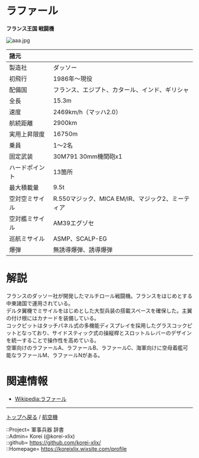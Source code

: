 # ラファール
**フランス王国 戦闘機**

![aaa.jpg](https://bn02pap001files.storage.live.com/y4mb8MF8AIV2ldpCGdWgZ2H8GloIe3hsDGFmg4fD9VpKmc4XUGX2yGAn6PQMNpUdoRtPDNcb_Qiy_R1YqYD5meyRhmRNjoq0INEIpejDNKanLPawdlaItql2Omedn6MHWHUsJwZVP2hy6UZLEdvkOxSybsa4YIaJdyBnzqHemmPGtWpz2ez0VDXziu_53a15byZ?width=640&height=426&cropmode=none)  
  
|諸元  |  |
|:--|:--|
|製造社  |ダッソー  |
|初飛行  |1986年～現役  |
|配備国  |フランス、エジプト、カタール、インド、ギリシャ  |
|全長    |15.3m  |
|速度    |2469km/h（マッハ2.0）  |
|航続距離  |2900km  |
|実用上昇限度|16750m  |
|乗員    |1～2名  |
|固定武装  |30M791 30mm機関砲x1  |
|ハードポイント  |13箇所  |
|最大積載量  |9.5t  |
|空対空ミサイル  |R.550マジック、MICA EM/IR、マジック2、ミーティア  |
|空対艦ミサイル  |AM39エグゾセ  |
|巡航ミサイル  |ASMP、SCALP-EG  |
|爆弾  |無誘導爆弾、誘導爆弾  |


# 解説
フランスのダッソー社が開発したマルチロール戦闘機。フランスをはじめとする中東諸国で運用されている。  
デルタ翼機でミサイルをはじめとした大型兵装の搭載スペースを確保した。主翼の付け根にはカナードを装備している。  
コックピットはタッチパネル式の多機能ディスプレイを採用したグラスコックピットとなっており、サイドスティック式の操縦桿とスロットルレバーのデザインを統一することで操作性を高めている。  
空軍向けのラファールA、ラファールB、ラファールC、海軍向けに空母着艦可能なラファールM、ラファールNがある。  


# 関連情報
* [Wikipedia:ラファール](https://bit.ly/3v4254j)


***
[トップへ戻る](/readme.md) / [航空機](/plane/readme.md)  
  
::Project= 軍事兵器 辞書  
::Admin= Korei (@korei-xlix)  
::github= https://github.com/korei-xlix/  
::Homepage= https://koreixlix.wixsite.com/profile  
